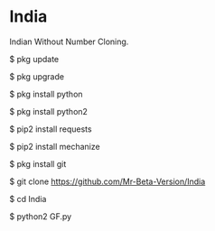 # India
Indian Without Number Cloning.

$ pkg update

$ pkg upgrade

$ pkg install python

$ pkg install python2

$ pip2 install requests

$ pip2 install mechanize

$ pkg install git

$ git clone https://github.com/Mr-Beta-Version/India

$ cd India

$ python2 GF.py
